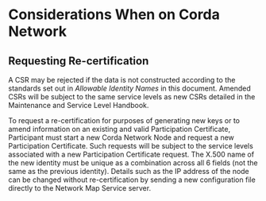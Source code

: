 # Considerations When on Corda Network


## Requesting Re-certification

A CSR may be rejected if the data is not constructed according to the standards set out in *Allowable Identity Names* in this document. Amended CSRs will be subject to the same service levels as new CSRs detailed in the Maintenance and Service Level Handbook.

To request a re-certification for purposes of generating new keys or to amend information on an existing and valid Participation Certificate, Participant must start a new Corda Network Node and request a new Participation Certificate. Such requests will be subject to the service levels associated with a new Participation Certificate request. The X.500 name of the new identity must be unique as a combination across all 6 fields (not the same as the previous identity). Details such as the IP address of the node can be changed without re-certification by sending a new configuration file directly to the Network Map Service server.
